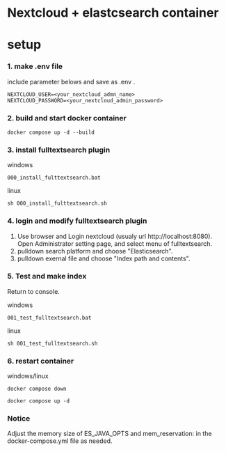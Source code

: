 # Nextcloud + elastcsearch container

# setup

### 1. make .env file

include parameter belows and save as .env .
```
NEXTCLOUD_USER=<your_nextcloud_admn_name>
NEXTCLOUD_PASSWORD=<your_nextcloud_admin_password>
```

### 2. build and start docker container
```
docker compose up -d --build
```

### 3. install fulltextsearch plugin

windows
```
000_install_fulttextsearch.bat
```

linux
```
sh 000_install_fulttextsearch.sh
```

### 4. login and modify fulltextsearch plugin

1. Use browser and Login nextcloud (usualy url http://localhost:8080).
Open Administrator setting page, and select menu of fulltextsearch.
1. pulldown search platform and choose "Elasticsearch".
1. pulldown exernal file and choose "Index path and contents".

### 5. Test and make index

Return to console.

windows
```
001_test_fulltextsearch.bat
```

linux
```
sh 001_test_fulltextsearch.sh
```

### 6. restart container

windows/linux
```
docker compose down

docker compose up -d
```

### Notice

Adjust the memory size of ES_JAVA_OPTS and mem_reservation: in the docker-compose.yml file as needed.
